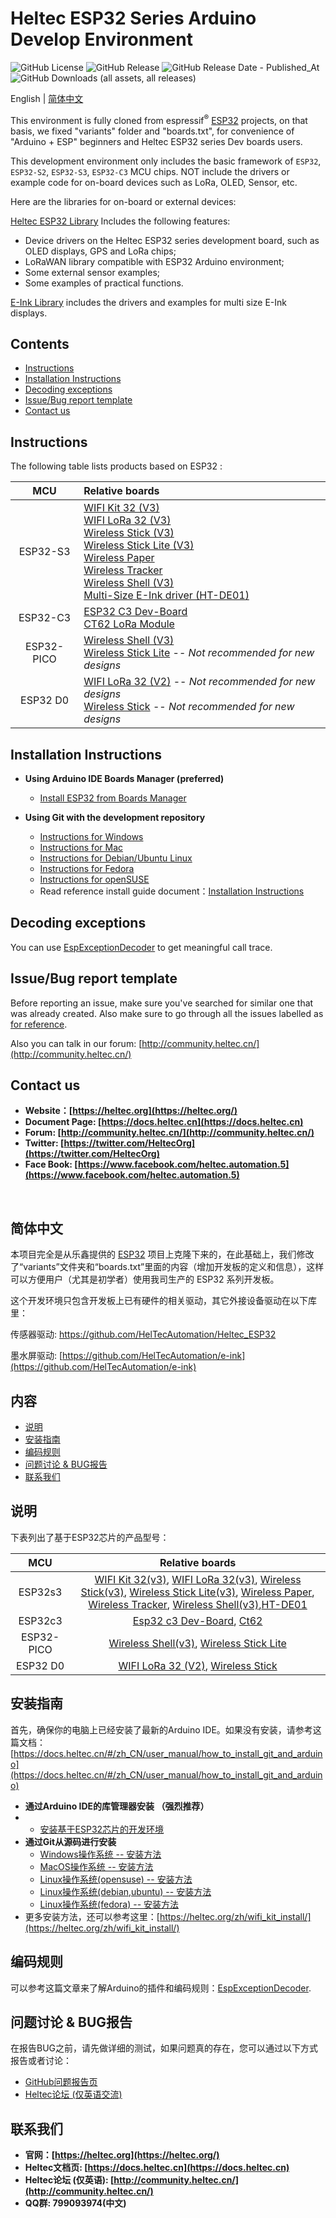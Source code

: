 # Heltec ESP32 Series Arduino Develop Environment

![GitHub License](https://img.shields.io/github/license/Heltec-Aaron-Lee/WiFi_Kit_series) ![GitHub Release](https://img.shields.io/github/v/release/Heltec-Aaron-Lee/WiFi_Kit_series) ![GitHub Release Date - Published_At](https://img.shields.io/github/release-date/Heltec-Aaron-Lee/WiFi_Kit_series) ![GitHub Downloads (all assets, all releases)](https://img.shields.io/github/downloads/Heltec-Aaron-Lee/WiFi_Kit_series/total)

English | [简体中文](#简体中文)

This environment is fully cloned from espressif<sup>®</sup> [ESP32](https://github.com/espressif/arduino-esp32) projects, on that basis, we fixed "variants" folder and "boards.txt", for convenience of "Arduino + ESP" beginners and Heltec ESP32 series Dev boards users.

This development environment only includes the basic framework of `ESP32`, `ESP32-S2`, `ESP32-S3`, `ESP32-C3` MCU chips. NOT include the drivers or example code for on-board devices such as LoRa, OLED, Sensor, etc.

Here are the libraries for on-board or external devices:

[Heltec ESP32 Library](https://github.com/HelTecAutomation/Heltec_ESP32) Includes the following features:

- Device drivers on the Heltec ESP32 series development board, such as OLED displays, GPS and LoRa chips;
- LoRaWAN library compatible with ESP32 Arduino environment;
- Some external sensor examples;
- Some examples of practical functions.

[E-Ink Library](https://github.com/HelTecAutomation/e-ink) includes the drivers and examples for multi size E-Ink displays.

## Contents

  - [Instructions](#Instructions)
  - [Installation Instructions](#Installation-Instructions)
  - [Decoding exceptions](#Decoding-exceptions)
  - [Issue/Bug report template](#Issue/Bug-report-template)
  - [Contact us](#Contact-us)

## Instructions

The following table lists products based on ESP32 :


|   MCU   |                       Relative boards                        |
| :-----: | :----------------------------------------------------------- |
|  ESP32-S3  | [WIFI Kit 32 (V3)](https://heltec.org/project/wifi-kit-32-v3/)<br>[WIFI LoRa 32 (V3)](https://heltec.org/project/wifi-lora-32-v3/)<br/>[Wireless Stick (V3)](https://heltec.org/project/wireless-stick-v3/)<br/>[Wireless Stick Lite (V3)](https://heltec.org/project/wireless-stick-lite-v2/)<br/>[Wireless Paper](https://heltec.org/project/wireless-paper/)<br/>[Wireless Tracker](https://heltec.org/project/wireless-tracker/)<br/>[Wireless Shell (V3)](https://heltec.org/project/wireless-shell-v3/)<br/>[Multi-Size E-Ink driver (HT-DE01)](https://heltec.org/project/e-ink-driveboard/) |
|ESP32-C3|[ESP32 C3 Dev-Board](https://heltec.org/project/esp32-c3/)<br/>[CT62 LoRa Module](https://heltec.org/project/ht-Ct62/)|
|ESP32-PICO |[Wireless Shell (V3)](https://heltec.org/project/wireless-shell/ )<br/>[Wireless Stick Lite](https://heltec.org/project/wireless-stick-lite/) -- *Not recommended for new designs*|
|ESP32 D0|[WIFI LoRa 32 (V2)](https://heltec.org/project/wifi-lora-32) -- *Not recommended for new designs*<br/>[Wireless Stick](https://heltec.org/project/wireless-stick/) -- *Not recommended for new designs*|

## Installation Instructions

- **Using Arduino IDE Boards Manager (preferred)**
  

  - [Install ESP32 from Boards Manager](https://docs.heltec.org/en/node/esp32/esp32_general_docs/quick_start.html#via-arduino-board-manager)
  
- **Using Git with the development repository**
  
  + [Instructions for Windows](InstallGuide/windows.md)
  + [Instructions for Mac](InstallGuide/mac.md)
  + [Instructions for Debian/Ubuntu Linux](InstallGuide/debian_ubuntu.md)
  + [Instructions for Fedora](InstallGuide/fedora.md)
  + [Instructions for openSUSE](InstallGuide/opensuse.md)
  
  
  - Read reference install guide document：[Installation Instructions](https://heltec.org/wifi_kit_install/)

## Decoding exceptions

You can use [EspExceptionDecoder](https://github.com/me-no-dev/EspExceptionDecoder) to get meaningful call trace.

## Issue/Bug report template

Before reporting an issue, make sure you've searched for similar one that was already created. Also make sure to go through all the issues labelled as [for reference](https://github.com/Heltec-Aaron-Lee/WiFi_Kit_series/issues).

Also you can talk in our forum: [http://community.heltec.cn/](http://community.heltec.cn/)&nbsp;

## Contact us

- **Website：[https://heltec.org](https://heltec.org/)**
- **Document Page: [https://docs.heltec.cn](https://docs.heltec.cn)**
- **Forum: [http://community.heltec.cn/](http://community.heltec.cn/)**
- **Twitter: [https://twitter.com/HeltecOrg](https://twitter.com/HeltecOrg)**
- **Face Book: [https://www.facebook.com/heltec.automation.5](https://www.facebook.com/heltec.automation.5)**

&nbsp;

## 简体中文

本项目完全是从乐鑫提供的 [ESP32](https://github.com/espressif/arduino-esp32) 项目上克隆下来的，在此基础上，我们修改了“variants”文件夹和“boards.txt”里面的内容（增加开发板的定义和信息），这样可以方便用户（尤其是初学者）使用我司生产的 ESP32 系列开发板。

这个开发环境只包含开发板上已有硬件的相关驱动，其它外接设备驱动在以下库里：

传感器驱动: https://github.com/HelTecAutomation/Heltec_ESP32

墨水屏驱动: [https://github.com/HelTecAutomation/e-ink](https://github.com/HelTecAutomation/e-ink)

## 内容

  - [说明](#说明)
  - [安装指南](#安装指南)
  - [编码规则](#编码规则)
  - [问题讨论 & BUG报告](#问题讨论-&-BUG报告)
  - [联系我们](#联系我们)

## 说明

下表列出了基于ESP32芯片的产品型号：

|   MCU   |                       Relative boards                        |
| :-----: | :----------------------------------------------------------: |
|  ESP32s3  | [WIFI Kit 32(v3)](https://heltec.org/project/wifi-kit-32-v3/), [WIFI LoRa 32(v3)](https://heltec.org/project/wifi-lora-32-v3/), [Wireless Stick(v3)](https://heltec.org/project/wireless-stick-v3/), [Wireless Stick Lite(v3)](https://heltec.org/project/wireless-stick-lite-v2/), [Wireless Paper](https://heltec.org/project/wireless-paper/), [Wireless Tracker](https://heltec.org/project/wireless-tracker/), [Wireless Shell(v3)](https://heltec.org/project/wireless-shell-v3/),[HT-DE01](https://heltec.org/project/e-ink-driveboard/) |
|ESP32c3|[Esp32 c3 Dev-Board](https://heltec.org/project/esp32-c3/), [Ct62](https://heltec.org/project/ht-Ct62/)|
|ESP32-PICO |[Wireless Shell(v3)](https://heltec.org/project/wireless-shell/ ), [Wireless Stick Lite](https://heltec.org/project/wireless-stick-lite/)|
|ESP32 D0|[WIFI LoRa 32 (V2)](https://heltec.org/project/wifi-lora-32), [Wireless Stick](https://heltec.org/project/wireless-stick/)|

## 安装指南

首先，确保你的电脑上已经安装了最新的Arduino IDE。如果没有安装，请参考这篇文档：[https://docs.heltec.cn/#/zh_CN/user_manual/how_to_install_git_and_arduino](https://docs.heltec.cn/#/zh_CN/user_manual/how_to_install_git_and_arduino)

- **通过Arduino IDE的库管理器安装 （强烈推荐）**
- 
  - [安装基于ESP32芯片的开发环境](https://docs.heltec.org/en/node/esp32/esp32_general_docs/quick_start.html#via-arduino-board-manager)
- **通过Git从源码进行安装**
  - [Windows操作系统 -- 安装方法](InstallGuide/windows.md)
  - [MacOS操作系统 -- 安装方法](InstallGuide/mac.md)
  - [Linux操作系统(opensuse) -- 安装方法](InstallGuide/opensuse.md)
  - [Linux操作系统(debian,ubuntu) -- 安装方法](InstallGuide/debian_ubuntu.md)
  - [Linux操作系统(fedora) -- 安装方法](InstallGuide/fedora.md)
- 更多安装方法，还可以参考这里：[https://heltec.org/zh/wifi_kit_install/](https://heltec.org/zh/wifi_kit_install/)

## 编码规则

可以参考这篇文章来了解Arduino的插件和编码规则：[EspExceptionDecoder](https://github.com/me-no-dev/EspExceptionDecoder).

## 问题讨论 & BUG报告

在报告BUG之前，请先做详细的测试，如果问题真的存在，您可以通过以下方式报告或者讨论：

- [GitHub问题报告页](https://github.com/Heltec-Aaron-Lee/WiFi_Kit_series/issues)
- [Heltec论坛 (仅英语交流)](http://community.heltec.cn/)

## 联系我们

- **官网：[https://heltec.org](https://heltec.org/)**
- **Heltec文档页: [https://docs.heltec.cn](https://docs.heltec.cn)**
- **Heltec论坛 (仅英语): [http://community.heltec.cn/](http://community.heltec.cn/)**
- **QQ群: 799093974(中文)**
